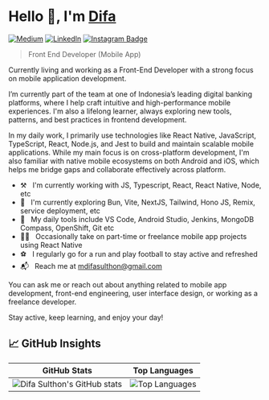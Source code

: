 # Hello 👋, I'm [Difa]([https://github.com/difasulthon])

[![Medium](https://img.shields.io/badge/Medium-12103A?style=for-the-badge&logo=medium&logoColor=white)](https://medium.com/@mdifasulthon)
[![LinkedIn](https://img.shields.io/badge/LinkedIn-%230077B5.svg?style=for-the-badge&logo=linkedin&logoColor=white)](https://www.linkedin.com/in/difasulthon/)
[![Instagram Badge](https://img.shields.io/badge/Instagram-e4405f?style=for-the-badge&logo=Instagram&logoColor=white)](https://www.instagram.com/difasulthon/)

> Front End Developer (Mobile App)

Currently living and working as a Front-End Developer with a strong focus on mobile application development. 

I’m currently part of the team at one of Indonesia’s leading digital banking platforms, where I help craft intuitive and high-performance mobile experiences. I'm also a lifelong learner, always exploring new tools, patterns, and best practices in frontend development.

In my daily work, I primarily use technologies like React Native, JavaScript, TypeScript, React, Node.js, and Jest to build and maintain scalable mobile applications. While my main focus is on cross-platform development, I'm also familiar with native mobile ecosystems on both Android and iOS, which helps me bridge gaps and collaborate effectively across platform.

- ⚒ &nbsp; I'm currently working with JS, Typescript, React, React Native, Node, etc
- 🔎 &nbsp; I'm currently exploring Bun, Vite, NextJS, Tailwind, Hono JS, Remix, service deployment, etc
- 🔫 &nbsp; My daily tools include VS Code, Android Studio, Jenkins, MongoDB Compass, OpenShift, Git etc
- 👨‍💻 &nbsp; Occasionally take on part-time or freelance mobile app projects using React Native
- ⚽ &nbsp; I regularly go for a run and play football to stay active and refreshed
- 📬 &nbsp; Reach me at mdifasulthon@gmail.com

You can ask me or reach out about anything related to mobile app development, front-end engineering, user interface design, or working as a freelance developer.

Stay active, keep learning, and enjoy your day!

## 📈 GitHub Insights

<div align="center">
  
| GitHub Stats | Top Languages |
| :---: | :---: |
| ![Difa Sulthon's GitHub stats](https://github-readme-stats.vercel.app/api?username=difasulthon&show_icons=true&theme=tokyonight) | ![Top Languages](https://github-readme-stats.vercel.app/api/top-langs/?username=difasulthon&theme=tokyonight&layout=compact&hide=html,php,hack,css,TeX) |

</div>
